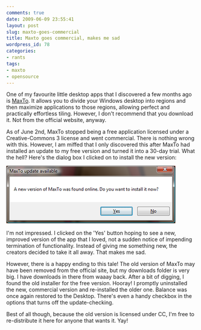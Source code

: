 ```yaml
---
comments: true
date: 2009-06-09 23:55:41
layout: post
slug: maxto-goes-commercial
title: Maxto goes commercial, makes me sad
wordpress_id: 78
categories:
- rants
tags:
- maxto
- opensource
---
```


One of my favourite little desktop apps that I discovered a few months ago is [MaxTo](http://maxto.net). It allows you to divide your Windows desktop into regions and then maximize applications to those regions, allowing perfect and practically effortless tiling. However, I don't recommend that you download it. Not from the official website, anyway.

As of June 2nd, MaxTo stopped being a free application licensed under a Creative-Commons 3 license and went commercial. There is nothing wrong with this. However, I am miffed that I only discovered this after MaxTo had installed an update to my free version and turned it into a 30-day trial. What the hell? Here's the dialog box I clicked on to install the new version:


![MaxTo Update Dialog Box](/a/2009-06-09-maxto-goes-commercial/maxtoupdate.png)


I'm not impressed. I clicked on the 'Yes' button hoping to see a new, improved version of the app that I loved, not a sudden notice of impending termination of functionality. Instead of giving me something new, the creators decided to take it all away. That makes me sad.

However, there is a happy ending to this tale! The old version of MaxTo may have been removed from the official site, but my downloads folder is very big. I have downloads in there from waaay back. After a bit of digging, I found the old installer for the free version. Hooray! I promptly uninstalled the new, commercial version and re-installed the older one. Balance was once again restored to the Desktop. There's even a handy checkbox in the options that turns off the update-checking.

Best of all though, because the old version is licensed under CC, I'm free to re-distribute it here for anyone that wants it. Yay!
